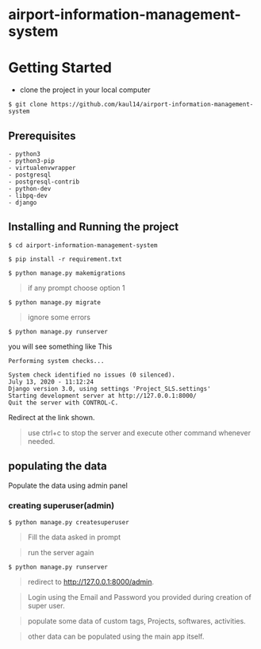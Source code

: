 # airport-information-management-system
# Getting Started


* clone the project in your local computer
```
$ git clone https://github.com/kaul14/airport-information-management-system
```

## Prerequisites



```
- python3
- python3-pip
- virtualenvwrapper
- postgresql
- postgresql-contrib
- python-dev
- libpq-dev
- django
```



## Installing and Running the project

```
$ cd airport-information-management-system
```
```
$ pip install -r requirement.txt
```

```
$ python manage.py makemigrations
```
>if any prompt choose option 1
```
$ python manage.py migrate
```
> ignore some errors
```
$ python manage.py runserver
```
you will see something like This
```
Performing system checks...

System check identified no issues (0 silenced).
July 13, 2020 - 11:12:24
Django version 3.0, using settings 'Project_SLS.settings'
Starting development server at http://127.0.0.1:8000/
Quit the server with CONTROL-C.
```

Redirect at the link shown.

> use ctrl+c to stop the server and execute other command whenever needed.

## populating the data
Populate the data using admin panel

### creating superuser(admin)
```
$ python manage.py createsuperuser
```
> Fill the data asked in prompt


> run the server again
```
$ python manage.py runserver
```
> redirect to http://127.0.0.1:8000/admin.

> Login using the Email and Password you provided during creation of super user.


> populate some data of custom tags, Projects, softwares, activities.


> other data can be populated using the main app itself.
